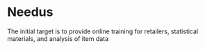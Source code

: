 # Needus
The initial target is to provide online training for retailers, statistical materials, and analysis of item data
